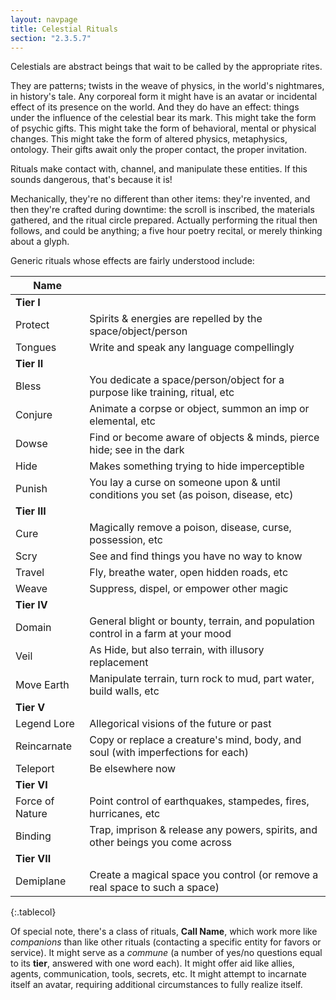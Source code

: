 ```yaml
---
layout: navpage
title: Celestial Rituals
section: "2.3.5.7"
---
```


Celestials are abstract beings that wait to be called by the appropriate rites.

They are patterns; twists in the weave of physics, in the world's nightmares, in history's tale.
Any corporeal form it might have is an avatar or incidental effect of its presence on the world.
And they do have an effect: things under the influence of the celestial bear its mark.
This might take the form of psychic gifts.
This might take the form of behavioral, mental or physical changes.
This might take the form of altered physics, metaphysics, ontology.
Their gifts await only the proper contact, the proper invitation.

Rituals make contact with, channel, and manipulate these entities. If this sounds dangerous, that's because it is!

Mechanically, they're no different than other items: they're invented, and then they're crafted during downtime: the scroll is inscribed, the materials gathered, and the ritual circle prepared.
Actually performing the ritual then follows, and could be anything; a five hour poetry recital, or merely thinking about a glyph.

Generic rituals whose effects are fairly understood include:

| Name |   |
|------|---|
| **Tier I** | |
| Protect | Spirits & energies are repelled by the space/object/person |
| Tongues | Write and speak any language compellingly |
| **Tier II** | |
| Bless | You dedicate a space/person/object for a purpose like training, ritual, etc |
| Conjure | Animate a corpse or object, summon an imp or elemental, etc |
| Dowse | Find or become aware of objects & minds, pierce hide; see in the dark |
| Hide | Makes something trying to hide imperceptible |
| Punish | You lay a curse on someone upon & until conditions you set (as poison, disease, etc) |
| **Tier III** | |
| Cure | Magically remove a poison, disease, curse, possession, etc |
| Scry | See and find things you have no way to know |
| Travel | Fly, breathe water, open hidden roads, etc |
| Weave | Suppress, dispel, or empower other magic |
| **Tier IV** | |
| Domain | General blight or bounty, terrain, and population control in a farm at your mood |
| Veil | As Hide, but also terrain, with illusory replacement|
| Move Earth | Manipulate terrain, turn rock to mud, part water, build walls, etc |
| **Tier V** | |
| Legend Lore | Allegorical visions of the future or past |
| Reincarnate | Copy or replace a creature's mind, body, and soul (with imperfections for each) |
| Teleport | Be elsewhere now |
| **Tier VI** | |
| Force of Nature | Point control of earthquakes, stampedes, fires, hurricanes, etc |
| Binding | Trap, imprison & release any powers, spirits, and other beings you come across |
| **Tier VII** | |
| Demiplane | Create a magical space you control (or remove a real space to such a space) |
{:.tablecol}

Of special note, there's a class of rituals, **Call Name**, which work more like _companions_ than like other rituals (contacting a specific entity for favors or service).
It might serve as a _commune_ (a number of yes/no questions equal to its **tier**, answered with one word each).
It might offer aid like allies, agents, communication, tools, secrets, etc.
It might attempt to incarnate itself an avatar, requiring additional circumstances to fully realize itself.
